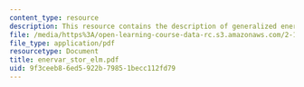 ```yaml
---
content_type: resource
description: This resource contains the description of generalized energy variables.
file: /media/https%3A/open-learning-course-data-rc.s3.amazonaws.com/2-141-modeling-and-simulation-of-dynamic-systems-fall-2006/9f3ceeb86ed5922b79851becc112fd79_enervar_stor_elm.pdf
file_type: application/pdf
resourcetype: Document
title: enervar_stor_elm.pdf
uid: 9f3ceeb8-6ed5-922b-7985-1becc112fd79
---
```

